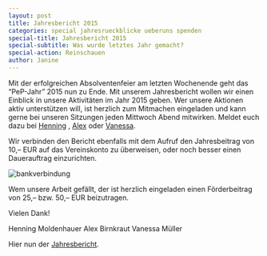 ```yaml
---
layout: post
title: Jahresbericht 2015
categories: special jahresrueckblicke ueberuns spenden
special-title: Jahresbericht 2015
special-subtitle: Was wurde letztes Jahr gemacht?
special-action: Reinschauen
author: Janine
---
```


Mit der erfolgreichen Absolventenfeier am letzten Wochenende geht das
“PeP-Jahr” 2015 nun zu Ende. Mit unserem Jahresbericht wollen wir einen
Einblick in unsere Aktivitäten im Jahr 2015 geben. Wer unsere Aktionen aktiv
unterstützen will, ist herzlich zum Mitmachen eingeladen und kann gerne bei
unseren Sitzungen jeden Mittwoch Abend mitwirken. Meldet euch dazu bei
[Henning](mailto:henning.moldenhauer@tu-dortmund.de) ,
[Alex](mailto:alex.birnkraut@tu-dortmund.de) oder
[Vanessa](mailto:vanessa.mueller@tu-dortmund.de).

Wir verbinden den Bericht ebenfalls mit dem Aufruf den Jahresbeitrag von 10,–
EUR auf das Vereinskonto zu überweisen, oder noch besser einen Dauerauftrag
einzurichten.

![bankverbindung](/images/bankverbindung.svg)

Wem unsere Arbeit gefällt, der ist herzlich eingeladen einen Förderbeitrag von
25,– bzw. 50,– EUR beizutragen.

Vielen Dank!

Henning Moldenhauer  Alex Birnkraut  Vanessa Müller  

Hier nun der [Jahresbericht](/dokumente/jahresbericht_2015.pdf).
